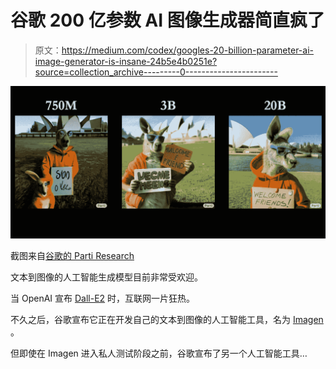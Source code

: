 # 谷歌 200 亿参数 AI 图像生成器简直疯了

> 原文：<https://medium.com/codex/googles-20-billion-parameter-ai-image-generator-is-insane-24b5e4b0251e?source=collection_archive---------0----------------------->

![](img/cb138ce29b53e84792e849dd8bdb1d61.png)

截图来自[谷歌的 Parti Research](https://parti.research.google/)

文本到图像的人工智能生成模型目前非常受欢迎。

当 OpenAI 宣布 [Dall-E2](https://openai.com/dall-e-2/) 时，互联网一片狂热。

不久之后，谷歌宣布它正在开发自己的文本到图像的人工智能工具，名为 [Imagen](https://imagen.research.google/) 。

但即使在 Imagen 进入私人测试阶段之前，谷歌宣布了另一个人工智能工具…